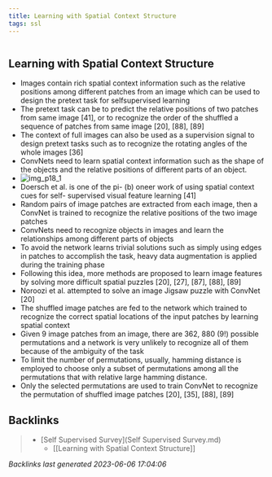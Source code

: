 ```yaml
---
title: Learning with Spatial Context Structure
tags: ssl
---
```

```toc
```
## Learning with Spatial Context Structure
- Images contain rich spatial context information such as the relative positions among different patches from an image which can be used to design the pretext task for selfsupervised learning 
- The pretext task can be to predict the relative positions of two patches from same image [41], or to recognize the order of the shuffled a sequence of patches from same image [20], [88], [89] 
- The context of full images can also be used as a supervision signal to design pretext tasks such as to recognize the rotating angles of the whole images [36] 
- ConvNets need to learn spatial context information such as the shape of the objects and the relative positions of different parts of an object.  
- ![img_p18_1](img_p18_1.png) 
- Doersch et al. is one of the pi- (b) oneer work of using spatial context cues for self- supervised visual feature learning [41] 
- Random pairs of image patches are extracted from each image, then a ConvNet is trained to recognize the relative positions of the two image patches 
- ConvNets need to recognize objects in images and learn the relationships among different parts of objects 
- To avoid the network learns trivial solutions such as simply using edges in patches to accomplish the task, heavy data augmentation is applied during the training phase 
- Following this idea, more methods are proposed to learn image features by solving more difficult spatial puzzles [20], [27], [87], [88], [89] 
- Noroozi et al. attempted to solve an image Jigsaw puzzle with ConvNet [20] 
- The shuffled image patches are fed to the network which trained to recognize the correct spatial locations of the input patches by learning spatial context 
- Given 9 image patches from an image, there are 362, 880 (9!) possible permutations and a network is very unlikely to recognize all of them because of the ambiguity of the task 
- To limit the number of permutations, usually, hamming distance is employed to choose only a subset of permutations among all the permutations that with relative large hamming distance. 
- Only the selected permutations are used to train ConvNet to recognize the permutation of shuffled image patches [20], [35], [88], [89]

## Backlinks

> - [Self Supervised Survey](Self Supervised Survey.md)
>   - [[Learning with Spatial Context Structure]]

_Backlinks last generated 2023-06-06 17:04:06_
